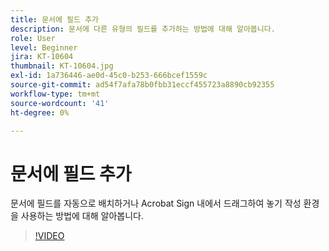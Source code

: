```yaml
---
title: 문서에 필드 추가
description: 문서에 다른 유형의 필드를 추가하는 방법에 대해 알아봅니다.
role: User
level: Beginner
jira: KT-10604
thumbnail: KT-10604.jpg
exl-id: 1a736446-ae0d-45c0-b253-666bcef1559c
source-git-commit: ad54f7afa78b0fbb31eccf455723a8890cb92355
workflow-type: tm+mt
source-wordcount: '41'
ht-degree: 0%

---
```


# 문서에 필드 추가

문서에 필드를 자동으로 배치하거나 Acrobat Sign 내에서 드래그하여 놓기 작성 환경을 사용하는 방법에 대해 알아봅니다.

>[!VIDEO](https://video.tv.adobe.com/v/346620?quality=12&learn=on&hidetitle=true)
